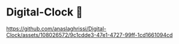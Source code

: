 # Digital-Clock 🤩 

https://github.com/anaslaghrissi/Digital-Clock/assets/108026572/9c1cdde3-47e1-4727-99ff-1cd1661094cd
